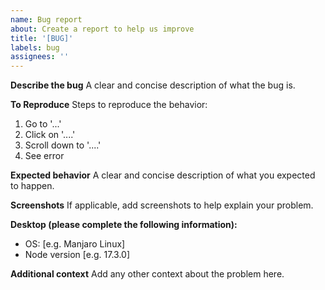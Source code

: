 ```yaml
---
name: Bug report
about: Create a report to help us improve
title: '[BUG]'
labels: bug
assignees: ''
---
```


**Describe the bug**
A clear and concise description of what the bug is.

**To Reproduce**
Steps to reproduce the behavior:

1. Go to '...'
2. Click on '....'
3. Scroll down to '....'
4. See error

**Expected behavior**
A clear and concise description of what you expected to happen.

**Screenshots**
If applicable, add screenshots to help explain your problem.

**Desktop (please complete the following information):**

-   OS: [e.g. Manjaro Linux]
-   Node version [e.g. 17.3.0]

**Additional context**
Add any other context about the problem here.
